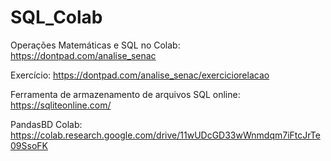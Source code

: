 # SQL_Colab

Operações Matemáticas e SQL no Colab: https://dontpad.com/analise_senac

Exercício: https://dontpad.com/analise_senac/exerciciorelacao

Ferramenta de armazenamento de arquivos SQL online: https://sqliteonline.com/

PandasBD Colab: https://colab.research.google.com/drive/11wUDcGD33wWnmdqm7iFtcJrTe09SsoFK
